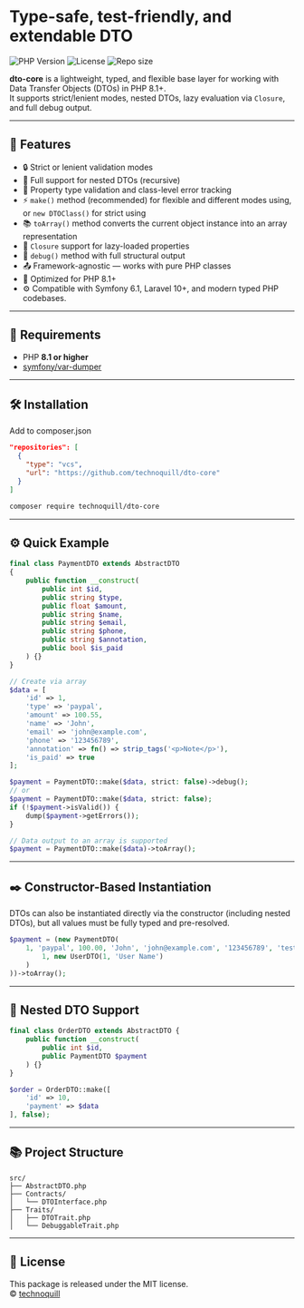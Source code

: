 # Type-safe, test-friendly, and extendable DTO

![PHP Version](https://img.shields.io/badge/PHP-8.1%2B-blue?style=flat-square&logo=php)
![License](https://img.shields.io/badge/license-MIT-green?style=flat-square)
![Repo size](https://img.shields.io/github/repo-size/technoquill/dto-core?style=flat-square)

**dto-core** is a lightweight, typed, and flexible base layer for working with Data Transfer Objects (DTOs) in PHP 8.1+.  
It supports strict/lenient modes, nested DTOs, lazy evaluation via `Closure`, and full debug output.

---

## 🚀 Features

- 🔒 Strict or lenient validation modes
- 🧱 Full support for nested DTOs (recursive)
- 🧪 Property type validation and class-level error tracking
- ⚡ `make()` method (recommended) for flexible and different modes using, or `new DTOClass()` for strict using
- 📚 `toArray()` method converts the current object instance into an array representation
- 🧩 `Closure` support for lazy-loaded properties
- 🔧 `debug()` method with full structural output
- 📤 Framework-agnostic — works with pure PHP classes
- 🔩 Optimized for PHP 8.1+
- ⚙️ Compatible with Symfony 6.1, Laravel 10+, and modern typed PHP codebases.

---

## 🧬 Requirements

- PHP **8.1 or higher**
- [symfony/var-dumper](https://packagist.org/packages/symfony/var-dumper)

---

## 🛠 Installation

Add to composer.json
```json
"repositories": [
  {
    "type": "vcs",
    "url": "https://github.com/technoquill/dto-core"
  }
]
```
```bash
composer require technoquill/dto-core
```

---

## ⚙️ Quick Example

```php
final class PaymentDTO extends AbstractDTO
{
    public function __construct(
        public int $id,
        public string $type,
        public float $amount,
        public string $name,
        public string $email,
        public string $phone,
        public string $annotation,
        public bool $is_paid
    ) {}
}

// Create via array
$data = [
    'id' => 1,
    'type' => 'paypal',
    'amount' => 100.55,
    'name' => 'John',
    'email' => 'john@example.com',
    'phone' => '123456789',
    'annotation' => fn() => strip_tags('<p>Note</p>'),
    'is_paid' => true
];

$payment = PaymentDTO::make($data, strict: false)->debug();
// or
$payment = PaymentDTO::make($data, strict: false);
if (!$payment->isValid()) {
    dump($payment->getErrors());
}

// Data output to an array is supported
$payment = PaymentDTO::make($data)->toArray();

```

---
## ✒️ Constructor-Based Instantiation

DTOs can also be instantiated directly via the constructor (including nested DTOs), but all values must be fully typed and pre-resolved.
```php
$payment = (new PaymentDTO(
    1, 'paypal', 100.00, 'John', 'john@example.com', '123456789', 'test', true, new OrderDTO(
        1, new UserDTO(1, 'User Name')
    )
))->toArray();
```

---

## 🧩 Nested DTO Support

```php
final class OrderDTO extends AbstractDTO {
    public function __construct(
        public int $id,
        public PaymentDTO $payment
    ) {}
}

$order = OrderDTO::make([
    'id' => 10,
    'payment' => $data
], false);
```

---

## 📚 Project Structure

```
src/
├── AbstractDTO.php
├── Contracts/
│   └── DTOInterface.php
├── Traits/
│   ├── DTOTrait.php
│   └── DebuggableTrait.php
```

---

## 🔖 License

This package is released under the MIT license.  
© [technoquill](https://github.com/technoquill)

